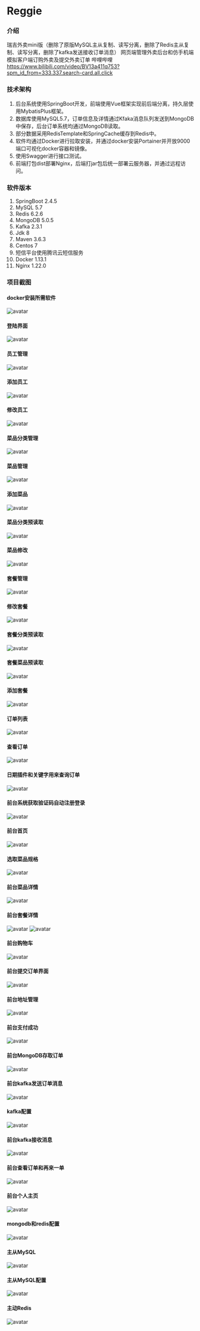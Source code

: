 # Reggie

### 介绍
瑞吉外卖mini版（删除了原版MySQL主从复制、读写分离，删除了Redis主从复制、读写分离，删除了kafka发送接收订单消息）
网页端管理外卖后台和仿手机端模拟客户端订购外卖及提交外卖订单
哔哩哔哩 https://www.bilibili.com/video/BV13a411q753?spm_id_from=333.337.search-card.all.click

### 技术架构
1. 后台系统使用SpringBoot开发，前端使用Vue框架实现前后端分离，持久层使用MybatisPlus框架。
2. 数据库使用MySQL5.7，订单信息及详情通过Kfaka消息队列发送到MongoDB中保存，后台订单系统均通过MongoDB读取。
3. 部分数据采用RedisTemplate和SpringCache缓存到Redis中。
4. 软件均通过Docker进行拉取安装，并通过docker安装Portainer并开放9000端口可视化docker容器和镜像。
5. 使用Swagger进行接口测试。
6. 前端打包dist部署Nginx，后端打jar包后统一部署云服务器，并通过远程访问。

### 软件版本
1. SpringBoot 2.4.5
2. MySQL 5.7
3. Redis 6.2.6
4. MongoDB 5.0.5
5. Kafka 2.3.1
6. Jdk 8
7. Maven 3.6.3
8. Centos 7
9. 短信平台使用腾讯云短信服务
10. Docker 1.13.1
11. Nginx 1.22.0

### 项目截图
#### docker安装所需软件
![avatar](https://lk-1303842271.cos.ap-beijing.myqcloud.com/%E7%91%9E%E5%90%89%E5%A4%96%E5%8D%96%E9%A1%B9%E7%9B%AE%E6%88%AA%E5%9B%BE/docker.png)
#### 登陆界面
![avatar](https://lk-1303842271.cos.ap-beijing.myqcloud.com/%E7%91%9E%E5%90%89%E5%A4%96%E5%8D%96%E9%A1%B9%E7%9B%AE%E6%88%AA%E5%9B%BE/%E7%99%BB%E9%99%86%E7%95%8C%E9%9D%A2.png)
#### 员工管理
![avatar](https://lk-1303842271.cos.ap-beijing.myqcloud.com/%E7%91%9E%E5%90%89%E5%A4%96%E5%8D%96%E9%A1%B9%E7%9B%AE%E6%88%AA%E5%9B%BE/%E5%91%98%E5%B7%A5%E7%AE%A1%E7%90%86.png)
#### 添加员工
![avatar](https://lk-1303842271.cos.ap-beijing.myqcloud.com/%E7%91%9E%E5%90%89%E5%A4%96%E5%8D%96%E9%A1%B9%E7%9B%AE%E6%88%AA%E5%9B%BE/%E6%B7%BB%E5%8A%A0%E5%91%98%E5%B7%A5.png)
#### 修改员工
![avatar](https://lk-1303842271.cos.ap-beijing.myqcloud.com/%E7%91%9E%E5%90%89%E5%A4%96%E5%8D%96%E9%A1%B9%E7%9B%AE%E6%88%AA%E5%9B%BE/%E4%BF%AE%E6%94%B9%E5%91%98%E5%B7%A5.png)
#### 菜品分类管理
![avatar](https://lk-1303842271.cos.ap-beijing.myqcloud.com/%E7%91%9E%E5%90%89%E5%A4%96%E5%8D%96%E9%A1%B9%E7%9B%AE%E6%88%AA%E5%9B%BE/%E8%8F%9C%E5%93%81%E5%88%86%E7%B1%BB%E7%AE%A1%E7%90%86.png)
#### 菜品管理
![avatar](https://lk-1303842271.cos.ap-beijing.myqcloud.com/%E7%91%9E%E5%90%89%E5%A4%96%E5%8D%96%E9%A1%B9%E7%9B%AE%E6%88%AA%E5%9B%BE/%E8%8F%9C%E5%93%81%E7%AE%A1%E7%90%86.png)
#### 添加菜品
![avatar](https://lk-1303842271.cos.ap-beijing.myqcloud.com/%E7%91%9E%E5%90%89%E5%A4%96%E5%8D%96%E9%A1%B9%E7%9B%AE%E6%88%AA%E5%9B%BE/%E6%B7%BB%E5%8A%A0%E8%8F%9C%E5%93%81.png)
#### 菜品分类预读取
![avatar](https://lk-1303842271.cos.ap-beijing.myqcloud.com/%E7%91%9E%E5%90%89%E5%A4%96%E5%8D%96%E9%A1%B9%E7%9B%AE%E6%88%AA%E5%9B%BE/%E5%88%86%E7%B1%BB%E9%A2%84%E8%AF%BB%E5%8F%96.png)
#### 菜品修改
![avatar](https://lk-1303842271.cos.ap-beijing.myqcloud.com/%E7%91%9E%E5%90%89%E5%A4%96%E5%8D%96%E9%A1%B9%E7%9B%AE%E6%88%AA%E5%9B%BE/%E8%8F%9C%E5%93%81%E4%BF%AE%E6%94%B9.png)
#### 套餐管理
![avatar](https://lk-1303842271.cos.ap-beijing.myqcloud.com/%E7%91%9E%E5%90%89%E5%A4%96%E5%8D%96%E9%A1%B9%E7%9B%AE%E6%88%AA%E5%9B%BE/%E5%A5%97%E9%A4%90%E7%AE%A1%E7%90%86.png)
#### 修改套餐
![avatar](https://lk-1303842271.cos.ap-beijing.myqcloud.com/%E7%91%9E%E5%90%89%E5%A4%96%E5%8D%96%E9%A1%B9%E7%9B%AE%E6%88%AA%E5%9B%BE/%E4%BF%AE%E6%94%B9%E5%A5%97%E9%A4%90.png)
#### 套餐分类预读取
![avatar](https://lk-1303842271.cos.ap-beijing.myqcloud.com/%E7%91%9E%E5%90%89%E5%A4%96%E5%8D%96%E9%A1%B9%E7%9B%AE%E6%88%AA%E5%9B%BE/%E5%A5%97%E9%A4%90%E5%88%86%E7%B1%BB%E9%A2%84%E8%AF%BB%E5%8F%96.png)
#### 套餐菜品预读取
![avatar](https://lk-1303842271.cos.ap-beijing.myqcloud.com/%E7%91%9E%E5%90%89%E5%A4%96%E5%8D%96%E9%A1%B9%E7%9B%AE%E6%88%AA%E5%9B%BE/%E5%A5%97%E9%A4%90%E8%8F%9C%E5%93%81%E9%A2%84%E8%AF%BB%E5%8F%96.png)
#### 添加套餐
![avatar](https://lk-1303842271.cos.ap-beijing.myqcloud.com/%E7%91%9E%E5%90%89%E5%A4%96%E5%8D%96%E9%A1%B9%E7%9B%AE%E6%88%AA%E5%9B%BE/%E6%B7%BB%E5%8A%A0%E5%A5%97%E9%A4%90.png)
#### 订单列表
![avatar](https://lk-1303842271.cos.ap-beijing.myqcloud.com/%E7%91%9E%E5%90%89%E5%A4%96%E5%8D%96%E9%A1%B9%E7%9B%AE%E6%88%AA%E5%9B%BE/%E8%AE%A2%E5%8D%95%E6%98%8E%E7%BB%86.png)
#### 查看订单
![avatar](https://lk-1303842271.cos.ap-beijing.myqcloud.com/%E7%91%9E%E5%90%89%E5%A4%96%E5%8D%96%E9%A1%B9%E7%9B%AE%E6%88%AA%E5%9B%BE/%E6%9F%A5%E7%9C%8B%E8%AE%A2%E5%8D%95.png)
#### 日期插件和关键字用来查询订单
![avatar](https://lk-1303842271.cos.ap-beijing.myqcloud.com/%E7%91%9E%E5%90%89%E5%A4%96%E5%8D%96%E9%A1%B9%E7%9B%AE%E6%88%AA%E5%9B%BE/%E6%97%A5%E6%9C%9F%E6%8F%92%E4%BB%B6.png)
#### 前台系统获取验证码自动注册登录
![avatar](https://lk-1303842271.cos.ap-beijing.myqcloud.com/%E7%91%9E%E5%90%89%E5%A4%96%E5%8D%96%E9%A1%B9%E7%9B%AE%E6%88%AA%E5%9B%BE/%E8%8E%B7%E5%8F%96%E9%AA%8C%E8%AF%81%E7%A0%81.png)
#### 前台首页
![avatar](https://lk-1303842271.cos.ap-beijing.myqcloud.com/%E7%91%9E%E5%90%89%E5%A4%96%E5%8D%96%E9%A1%B9%E7%9B%AE%E6%88%AA%E5%9B%BE/%E5%89%8D%E5%8F%B0%E9%A6%96%E9%A1%B5.png)
#### 选取菜品规格
![avatar](https://lk-1303842271.cos.ap-beijing.myqcloud.com/%E7%91%9E%E5%90%89%E5%A4%96%E5%8D%96%E9%A1%B9%E7%9B%AE%E6%88%AA%E5%9B%BE/%E9%80%89%E6%8B%A9%E8%8F%9C%E5%93%81%E8%A7%84%E6%A0%BC.png)
#### 前台菜品详情
![avatar](https://lk-1303842271.cos.ap-beijing.myqcloud.com/%E7%91%9E%E5%90%89%E5%A4%96%E5%8D%96%E9%A1%B9%E7%9B%AE%E6%88%AA%E5%9B%BE/%E5%89%8D%E5%8F%B0%E8%8F%9C%E5%93%81%E8%AF%A6%E6%83%85.png)
#### 前台套餐详情
![avatar](https://lk-1303842271.cos.ap-beijing.myqcloud.com/%E7%91%9E%E5%90%89%E5%A4%96%E5%8D%96%E9%A1%B9%E7%9B%AE%E6%88%AA%E5%9B%BE/%E5%89%8D%E5%8F%B0%E5%A5%97%E9%A4%90%E8%AF%A6%E6%83%8501.png)
![avatar](https://lk-1303842271.cos.ap-beijing.myqcloud.com/%E7%91%9E%E5%90%89%E5%A4%96%E5%8D%96%E9%A1%B9%E7%9B%AE%E6%88%AA%E5%9B%BE/%E5%89%8D%E5%8F%B0%E5%A5%97%E9%A4%90%E8%AF%A6%E6%83%8502.png)
#### 前台购物车
![avatar](https://lk-1303842271.cos.ap-beijing.myqcloud.com/%E7%91%9E%E5%90%89%E5%A4%96%E5%8D%96%E9%A1%B9%E7%9B%AE%E6%88%AA%E5%9B%BE/%E8%B4%AD%E7%89%A9%E8%BD%A6.png)
#### 前台提交订单界面
![avatar](https://lk-1303842271.cos.ap-beijing.myqcloud.com/%E7%91%9E%E5%90%89%E5%A4%96%E5%8D%96%E9%A1%B9%E7%9B%AE%E6%88%AA%E5%9B%BE/%E8%AE%A2%E5%8D%95%E7%95%8C%E9%9D%A2.png)
#### 前台地址管理
![avatar](https://lk-1303842271.cos.ap-beijing.myqcloud.com/%E7%91%9E%E5%90%89%E5%A4%96%E5%8D%96%E9%A1%B9%E7%9B%AE%E6%88%AA%E5%9B%BE/%E5%9C%B0%E5%9D%80%E7%AE%A1%E7%90%86.png)
#### 前台支付成功
![avatar](https://lk-1303842271.cos.ap-beijing.myqcloud.com/%E7%91%9E%E5%90%89%E5%A4%96%E5%8D%96%E9%A1%B9%E7%9B%AE%E6%88%AA%E5%9B%BE/%E6%94%AF%E4%BB%98%E6%88%90%E5%8A%9F.png)
#### 前台MongoDB存取订单
![avatar](https://lk-1303842271.cos.ap-beijing.myqcloud.com/%E7%91%9E%E5%90%89%E5%A4%96%E5%8D%96%E9%A1%B9%E7%9B%AE%E6%88%AA%E5%9B%BE/mongo%E8%AE%A2%E5%8D%95%E6%9F%A5%E8%AF%A2.png)
#### 前台kafka发送订单消息
![avatar](https://lk-1303842271.cos.ap-beijing.myqcloud.com/%E7%91%9E%E5%90%89%E5%A4%96%E5%8D%96%E9%A1%B9%E7%9B%AE%E6%88%AA%E5%9B%BE/kafka%E5%8F%91%E9%80%81%E6%B6%88%E6%81%AF.png)
#### kafka配置
![avatar](https://lk-1303842271.cos.ap-beijing.myqcloud.com/%E7%91%9E%E5%90%89%E5%A4%96%E5%8D%96%E9%A1%B9%E7%9B%AE%E6%88%AA%E5%9B%BE/kafka%E9%85%8D%E7%BD%AE.png)
#### 前台kafka接收消息
![avatar](https://lk-1303842271.cos.ap-beijing.myqcloud.com/%E7%91%9E%E5%90%89%E5%A4%96%E5%8D%96%E9%A1%B9%E7%9B%AE%E6%88%AA%E5%9B%BE/kafka%E6%8E%A5%E5%8F%97%E6%B6%88%E6%81%AF.png)
#### 前台查看订单和再来一单
![avatar](https://lk-1303842271.cos.ap-beijing.myqcloud.com/%E7%91%9E%E5%90%89%E5%A4%96%E5%8D%96%E9%A1%B9%E7%9B%AE%E6%88%AA%E5%9B%BE/%E8%AE%A2%E5%8D%95%E6%9F%A5%E8%AF%A2%2B%E5%86%8D%E6%9D%A5%E4%B8%80%E5%8D%95.png)
#### 前台个人主页
![avatar](https://lk-1303842271.cos.ap-beijing.myqcloud.com/%E7%91%9E%E5%90%89%E5%A4%96%E5%8D%96%E9%A1%B9%E7%9B%AE%E6%88%AA%E5%9B%BE/%E4%B8%AA%E4%BA%BA%E4%B8%BB%E9%A1%B5.png)
#### mongodb和redis配置
![avatar](https://lk-1303842271.cos.ap-beijing.myqcloud.com/%E7%91%9E%E5%90%89%E5%A4%96%E5%8D%96%E9%A1%B9%E7%9B%AE%E6%88%AA%E5%9B%BE/mongodb%E5%92%8Credis%E9%85%8D%E7%BD%AE.png)
#### 主从MySQL
![avatar](https://lk-1303842271.cos.ap-beijing.myqcloud.com/%E7%91%9E%E5%90%89%E5%A4%96%E5%8D%96%E9%A1%B9%E7%9B%AE%E6%88%AA%E5%9B%BE/%E4%B8%BB%E4%BB%8EMySQL.png)
#### 主从MySQL配置
![avatar](https://lk-1303842271.cos.ap-beijing.myqcloud.com/%E7%91%9E%E5%90%89%E5%A4%96%E5%8D%96%E9%A1%B9%E7%9B%AE%E6%88%AA%E5%9B%BE/%E4%B8%BB%E4%BB%8EMySQL%E9%85%8D%E7%BD%AE.png)
#### 主动Redis
![avatar](https://lk-1303842271.cos.ap-beijing.myqcloud.com/%E7%91%9E%E5%90%89%E5%A4%96%E5%8D%96%E9%A1%B9%E7%9B%AE%E6%88%AA%E5%9B%BE/%E4%B8%BB%E4%BB%8ERedis.png)

